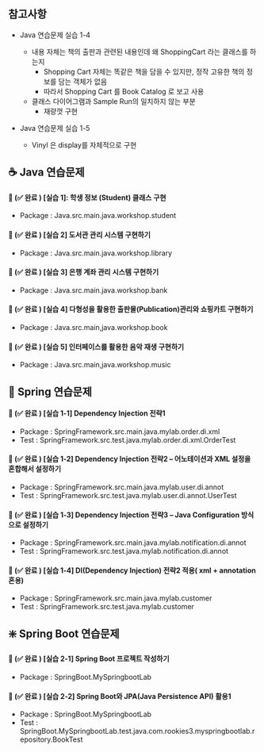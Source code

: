 ## 참고사항
- Java 연습문제 실습 1-4
  - 내용 자체는 책의 출판과 관련된 내용인데 왜 ShoppingCart 라는 클래스를 하는지
    - Shopping Cart 자체는 똑같은 책을 담을 수 있지만, 정작 고유한 책의 정보를 담는 객체가 없음
    - 따라서 Shopping Cart 를 Book Catalog 로 보고 사용
  - 클래스 다이어그램과 Sample Run의 일치하지 않는 부분
    - 재량껏 구현

- Java 연습문제 실습 1-5
  - Vinyl 은 display를 자체적으로 구현 
## ☕ Java 연습문제
#### 📝 (✅ 완료 )  [실습 1]: 학생 정보 (Student) 클래스 구현 
- Package : Java.src.main.java.workshop.student
#### 📝 (✅ 완료 )  [실습 2] 도서관 관리 시스템 구현하기 
- Package : Java.src.main.java.workshop.library 
#### 📝 (✅ 완료 )  [실습 3] 은행 계좌 관리 시스템 구현하기 
- Package : Java.src.main.java.workshop.bank
#### 📝 (✅ 완료 )  [실습 4] 다형성을 활용한 출판물(Publication)관리와 쇼핑카트 구현하기
- Package : Java.src.main,java.workshop.book
#### 📝 (✅ 완료 )  [실습 5] 인터페이스를 활용한 음악 재생 구현하기
- Package : Java.src.main,java.workshop.music

## 🍃 Spring 연습문제
#### 📝 (✅ 완료 )  [실습 1-1] Dependency Injection 전략1 
- Package : SpringFramework.src.main.java.mylab.order.di.xml
- Test : SpringFramework.src.test.java.mylab.order.di.xml.OrderTest
#### 📝 (✅ 완료 )  [실습 1-2] Dependency Injection 전략2 – 어노테이션과 XML 설정을 혼합해서 설정하기 
- Package : SpringFramework.src.main.java.mylab.user.di.annot
- Test : SpringFramework.src.test.java.mylab.user.di.annot.UserTest
#### 📝 (✅ 완료 )  [실습 1-3] Dependency Injection 전략3 – Java Configuration 방식으로 설정하기 
- Package : SpringFramework.src.main.java.mylab.notification.di.annot
- Test : SpringFramework.src.test.java.mylab.notification.di.annot
#### 📝 (✅ 완료 ) [실습 1-4] DI(Dependency Injection) 전략2 적용( xml + annotation 혼용)
- Package : SpringFramework.src.main.java.mylab.customer
- Test : SpringFramework.src.test.java.mylab.customer


## ❇️ Spring Boot 연습문제
#### 📝 (✅ 완료 )  [실습 2-1] Spring Boot 프로젝트 작성하기 
- Package : SpringBoot.MySpringbootLab
#### 📝 (✅ 완료 )  [실습 2-2] Spring Boot와 JPA(Java Persistence API) 활용1 
- Package : SpringBoot.MySpringbootLab
- Test : SpringBoot.MySpringbootLab.test.java.com.rookies3.myspringbootlab.repository.BookTest